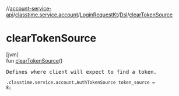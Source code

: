 //[account-service-api](../../../../index.md)/[classtime.service.account](../../index.md)/[LoginRequestKt](../index.md)/[Dsl](index.md)/[clearTokenSource](clear-token-source.md)

# clearTokenSource

[jvm]\
fun [clearTokenSource](clear-token-source.md)()

<pre>
Defines where client will expect to find a token.
</pre>

<code>.classtime.service.account.AuthTokenSource token_source = 8;</code>
